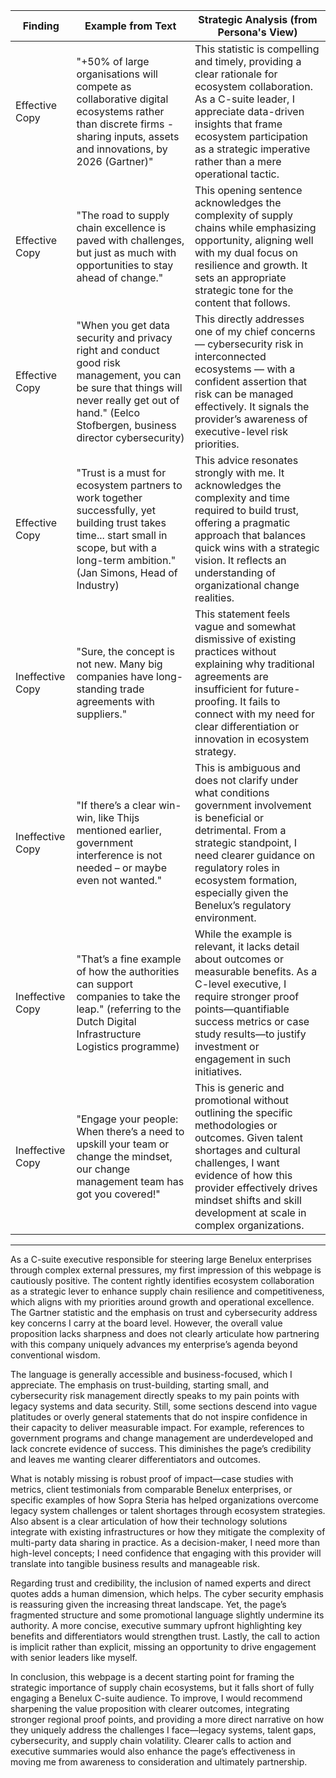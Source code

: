 | Finding          | Example from Text                                                                                                                             | Strategic Analysis (from Persona's View)                                                                                                                                                                                                                         |
| ---------------- | -------------------------------------------------------------------------------------------------------------------------------------------- | ---------------------------------------------------------------------------------------------------------------------------------------------------------------------------------------------------------------------------------------------------------------- |
| Effective Copy   | "+50% of large organisations will compete as collaborative digital ecosystems rather than discrete firms - sharing inputs, assets and innovations, by 2026 (Gartner)" | This statistic is compelling and timely, providing a clear rationale for ecosystem collaboration. As a C-suite leader, I appreciate data-driven insights that frame ecosystem participation as a strategic imperative rather than a mere operational tactic.            |
| Effective Copy   | "The road to supply chain excellence is paved with challenges, but just as much with opportunities to stay ahead of change."                 | This opening sentence acknowledges the complexity of supply chains while emphasizing opportunity, aligning well with my dual focus on resilience and growth. It sets an appropriate strategic tone for the content that follows.                                         |
| Effective Copy   | "When you get data security and privacy right and conduct good risk management, you can be sure that things will never really get out of hand." (Eelco Stofbergen, business director cybersecurity) | This directly addresses one of my chief concerns — cybersecurity risk in interconnected ecosystems — with a confident assertion that risk can be managed effectively. It signals the provider’s awareness of executive-level risk priorities.                             |
| Effective Copy   | "Trust is a must for ecosystem partners to work together successfully, yet building trust takes time... start small in scope, but with a long-term ambition." (Jan Simons, Head of Industry) | This advice resonates strongly with me. It acknowledges the complexity and time required to build trust, offering a pragmatic approach that balances quick wins with a strategic vision. It reflects an understanding of organizational change realities.              |
| Ineffective Copy | "Sure, the concept is not new. Many big companies have long-standing trade agreements with suppliers."                                        | This statement feels vague and somewhat dismissive of existing practices without explaining why traditional agreements are insufficient for future-proofing. It fails to connect with my need for clear differentiation or innovation in ecosystem strategy.          |
| Ineffective Copy | "If there’s a clear win-win, like Thijs mentioned earlier, government interference is not needed – or maybe even not wanted."                 | This is ambiguous and does not clarify under what conditions government involvement is beneficial or detrimental. From a strategic standpoint, I need clearer guidance on regulatory roles in ecosystem formation, especially given the Benelux’s regulatory environment. |
| Ineffective Copy | "That’s a fine example of how the authorities can support companies to take the leap." (referring to the Dutch Digital Infrastructure Logistics programme) | While the example is relevant, it lacks detail about outcomes or measurable benefits. As a C-level executive, I require stronger proof points—quantifiable success metrics or case study results—to justify investment or engagement in such initiatives.                 |
| Ineffective Copy | "Engage your people: When there’s a need to upskill your team or change the mindset, our change management team has got you covered!"          | This is generic and promotional without outlining the specific methodologies or outcomes. Given talent shortages and cultural challenges, I want evidence of how this provider effectively drives mindset shifts and skill development at scale in complex organizations.   |

---

As a C-suite executive responsible for steering large Benelux enterprises through complex external pressures, my first impression of this webpage is cautiously positive. The content rightly identifies ecosystem collaboration as a strategic lever to enhance supply chain resilience and competitiveness, which aligns with my priorities around growth and operational excellence. The Gartner statistic and the emphasis on trust and cybersecurity address key concerns I carry at the board level. However, the overall value proposition lacks sharpness and does not clearly articulate how partnering with this company uniquely advances my enterprise’s agenda beyond conventional wisdom.

The language is generally accessible and business-focused, which I appreciate. The emphasis on trust-building, starting small, and cybersecurity risk management directly speaks to my pain points with legacy systems and data security. Still, some sections descend into vague platitudes or overly general statements that do not inspire confidence in their capacity to deliver measurable impact. For example, references to government programs and change management are underdeveloped and lack concrete evidence of success. This diminishes the page’s credibility and leaves me wanting clearer differentiators and outcomes.

What is notably missing is robust proof of impact—case studies with metrics, client testimonials from comparable Benelux enterprises, or specific examples of how Sopra Steria has helped organizations overcome legacy system challenges or talent shortages through ecosystem strategies. Also absent is a clear articulation of how their technology solutions integrate with existing infrastructures or how they mitigate the complexity of multi-party data sharing in practice. As a decision-maker, I need more than high-level concepts; I need confidence that engaging with this provider will translate into tangible business results and manageable risk.

Regarding trust and credibility, the inclusion of named experts and direct quotes adds a human dimension, which helps. The cyber security emphasis is reassuring given the increasing threat landscape. Yet, the page’s fragmented structure and some promotional language slightly undermine its authority. A more concise, executive summary upfront highlighting key benefits and differentiators would strengthen trust. Lastly, the call to action is implicit rather than explicit, missing an opportunity to drive engagement with senior leaders like myself.

In conclusion, this webpage is a decent starting point for framing the strategic importance of supply chain ecosystems, but it falls short of fully engaging a Benelux C-suite audience. To improve, I would recommend sharpening the value proposition with clearer outcomes, integrating stronger regional proof points, and providing a more direct narrative on how they uniquely address the challenges I face—legacy systems, talent gaps, cybersecurity, and supply chain volatility. Clearer calls to action and executive summaries would also enhance the page’s effectiveness in moving me from awareness to consideration and ultimately partnership.